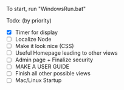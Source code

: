 To start, run "WindowsRun.bat"

Todo: (by priority)

- [X] Timer for display
- [ ] Localize Node
- [ ] Make it look nice (CSS)
- [ ] Useful Homepage leading to other views
- [ ] Admin page + Finalize security
- [ ] MAKE A USER GUIDE
- [ ] Finish all other possible views
- [ ] Mac/Linux Startup
